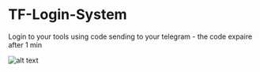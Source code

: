 # TF-Login-System
Login to your tools using code sending to your telegram - the code expaire after 1 min

![alt text](https://h.top4top.io/p_1784wgna71.jpg)
